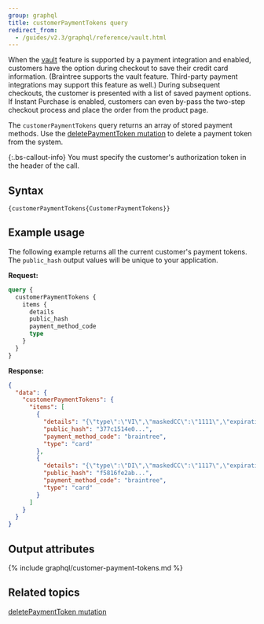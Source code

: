 ```yaml
---
group: graphql
title: customerPaymentTokens query
redirect_from:
  - /guides/v2.3/graphql/reference/vault.html
---
```


When the [vault]({{page.baseurl}}/payments-integrations/vault/vault-intro.html) feature is supported by a payment integration and enabled, customers have the option during checkout to save their credit card information. (Braintree supports the vault feature. Third-party payment integrations may support this feature as well.) During subsequent checkouts, the customer is presented with a list of saved payment options. If Instant Purchase is enabled, customers can even by-pass the two-step checkout process and place the order from the product page.

The `customerPaymentTokens` query returns an array of stored payment methods. Use the [deletePaymentToken mutation]({{page.baseurl}}/graphql/mutations/delete-payment-token.html) to delete a payment token from the system.

{:.bs-callout-info}
You must specify the customer's authorization token in the header of the call.

## Syntax

`{customerPaymentTokens{CustomerPaymentTokens}}`

## Example usage

The following example returns all the current customer's payment tokens. The `public_hash` output values will be unique to your application.

**Request:**

```graphql
query {
  customerPaymentTokens {
    items {
      details
      public_hash
      payment_method_code
      type
    }
  }
}
```

**Response:**

```json
{
  "data": {
    "customerPaymentTokens": {
      "items": [
        {
          "details": "{\"type\":\"VI\",\"maskedCC\":\"1111\",\"expirationDate\":\"09\\/2022\"}",
          "public_hash": "377c1514e0...",
          "payment_method_code": "braintree",
          "type": "card"
        },
        {
          "details": "{\"type\":\"DI\",\"maskedCC\":\"1117\",\"expirationDate\":\"11\\/2023\"}",
          "public_hash": "f5816fe2ab...",
          "payment_method_code": "braintree",
          "type": "card"
        }
      ]
    }
  }
}
```

## Output attributes

{% include graphql/customer-payment-tokens.md %}

## Related topics

[deletePaymentToken mutation]({{page.baseurl}}/graphql/mutations/delete-payment-token.html)
